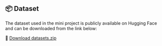 ## 📦 Dataset

The dataset used in the mini project is publicly available on Hugging Face and can be downloaded from the link below:

🔗 [Download datasets.zip](https://huggingface.co/berkayaltntas/eee443-miniproject-dataset/resolve/main/datasets.zip)
